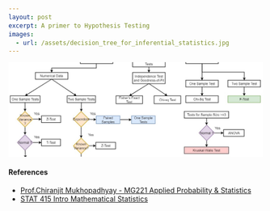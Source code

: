 ```yaml
---
layout: post
excerpt: A primer to Hypothesis Testing
images:
  - url: /assets/decision_tree_for_inferential_statistics.jpg
---
```


<img src="/assets/decision_tree_for_inferential_statistics.jpg">

#### References

* [Prof.Chiranjit Mukhopadhyay - MG221 Applied Probability & Statistics](http://www.mgmt.iisc.ac.in/CM/MG221/index.html)
* [STAT 415 Intro Mathematical Statistics](https://newonlinecourses.science.psu.edu/stat414/node/213/)
